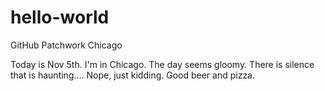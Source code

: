 hello-world
===========

GitHub Patchwork Chicago

Today is Nov 5th. I'm in Chicago. The day seems gloomy. There is silence that is haunting.... Nope, just kidding. Good beer and pizza.
